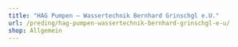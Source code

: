 ```yaml
---
title: "HAG Pumpen – Wassertechnik Bernhard Grinschgl e.U."
url: /preding/hag-pumpen-wassertechnik-bernhard-grinschgl-e-u/
shop: Allgemein
---
```

